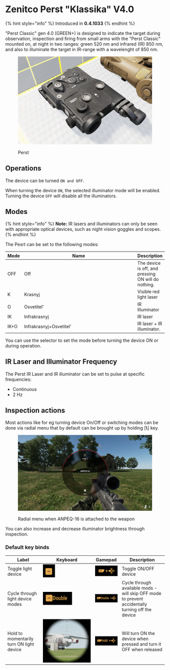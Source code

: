 # Zenitco Perst "Klassika" V4.0

{% hint style="info" %}
Introduced in **0.4.1033**
{% endhint %}

"Perst Classic" gen 4.0 (GREEN+) is designed to indicate the target during observation, inspection and firing from small arms with the "Perst Classic" mounted on, at night in two ranges: green 520 nm and infrared (IR) 850 nm, and also to illuminate the target in IR-range with a wavelenght of 850 nm.

<figure><img src="../../../../../../.gitbook/assets/image.png" alt=""><figcaption><p>Perst</p></figcaption></figure>

## Operations

The device can be turned `ON and OFF`.

When turning the device `ON`, the selected illuminator mode will be enabled. Turning the device `OFF` will disable all the illuminators.

## Modes

{% hint style="info" %}
**Note:** IR lasers and illuminators can only be seen with appropriate optical devices, such as night vision goggles and scopes.
{% endhint %}

The Pesrt can be set to the following modes:

<table><thead><tr><th>Mode</th><th width="492.3333333333333">Name</th><th>Description</th></tr></thead><tbody><tr><td>OFF</td><td>Off</td><td>The device is off, and pressing ON will do nothing.</td></tr><tr><td>K</td><td>Krasnyj</td><td>Visible red light laser</td></tr><tr><td>O</td><td>Osvetitel'</td><td>IR Illuminator</td></tr><tr><td>IK</td><td>Infrakrasnyj</td><td>IR laser</td></tr><tr><td>IK+O</td><td>Infrakrasnyj+Osvetitel'</td><td>IR laser + IR illuminator.</td></tr></tbody></table>

You can use the selector to set the mode before turning the device ON or during operation.

## IR Laser and Illuminator Frequency

The Perst IR Laser and IR illuminator can be set to pulse at specific frequencies:

* Continuous
* 2 Hz

## Inspection actions

Most actions like for eg turning device On/Off or switching modes can be done via radial menu that by default can be brought up by holding \[**\\**] key.

<figure><img src="../../../../../../.gitbook/assets/20230511151259_1.jpg" alt=""><figcaption><p>Radial menu when ANPEQ-16 is attached to the weapon</p></figcaption></figure>

You can also increase and decrease illuminator brightness through inspection.

### Default key binds

| Label                                    | Keyboard                                                | Gamepad                                                 | Description                                                                                      |
| ---------------------------------------- | ------------------------------------------------------- | ------------------------------------------------------- | ------------------------------------------------------------------------------------------------ |
| Toggle light device                      | ![](<../../../../../../.gitbook/assets/image (3).png>)  | ![](<../../../../../../.gitbook/assets/image (21).png>) | Toggle ON/OFF device                                                                             |
| Cycle through light device modes         | ![](<../../../../../../.gitbook/assets/image (8).png>)  | ![](<../../../../../../.gitbook/assets/image (5).png>)  | Cycle through available mods - will skip OFF mode to prevent accidentally turning off the device |
| Hold to momentarily turn ON light device | ![](<../../../../../../.gitbook/assets/image (16).png>) | ![](<../../../../../../.gitbook/assets/image (18).png>) | Will turn ON the device when pressed and turn it OFF when released                               |
